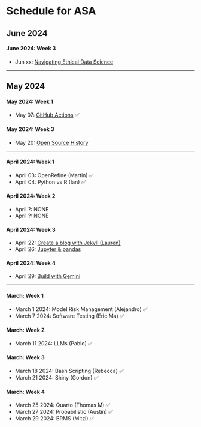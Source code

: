 # Schedule for ASA

## June 2024

#### June 2024: Week 3
- Jun xx: [Navigating Ethical Data Science](99_ethics.md)  


---

## May 2024

#### May 2024: Week 1
- May 07: [GitHub Actions](42_github_actions.md) ✅

#### May 2024: Week 3
- May 20: [Open Source History](97_os_history.md)

---
  
#### April 2024: Week 1
- April 03: OpenRefine (Martin) ✅
- April 04: Python vs R (Ian) ✅

#### April 2024: Week 2
- April ?:   NONE
- April ?:   NONE
  
#### April 2024: Week 3
- April 22: [Create a blog with Jekyll (Lauren)](https://github.com/data-umbrella/resources/blob/main/social-media/49_blog.md)
- April 26: [Jupyter & pandas](https://github.com/data-umbrella/resources/blob/main/social-media/29_jupyter_pandas.md)

#### April 2024: Week 4
- April 29:  [Build with Gemini](99_gemini.md)

---

#### March: Week 1
- March 1 2024: Model Risk Management (Alejandro) ✅
- March 7 2024: Software Testing (Eric Ma) ✅

#### March: Week 2
- March 11 2024: LLMs (Pablo) ✅

#### March: Week 3
- March 18 2024: Bash Scripting (Rebecca) ✅
- March 21 2024: Shiny (Gordon) ✅

#### March: Week 4
- March 25 2024: Quarto (Thomas M) ✅
- March 27 2024: Probabilistic (Austin) ✅
- March 29 2024: BRMS (Mitzi) ✅


